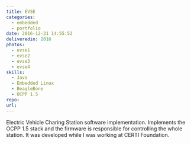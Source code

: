 ```yaml
---
title: EVSE
categories:
  - embedded
  - portfolio
date: 2016-12-31 14:55:52
deliveredin: 2016
photos:
  - evse1
  - evse2
  - evse3
  - evse4
skills:
  - Java
  - Embedded Linux
  - BeagleBone
  - OCPP 1.5
repo:
url:
---
```

Electric Vehicle Charing Station software implementation. Implements the OCPP 1.5 stack and the firmware is responsible for controlling the whole station. It was developed while I was working at CERTI Foundation.
